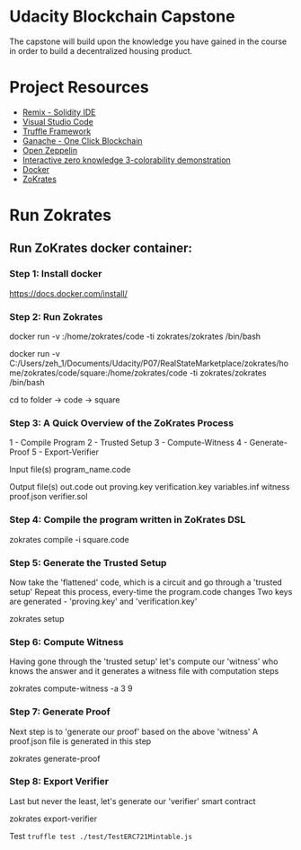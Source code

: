 # Udacity Blockchain Capstone

The capstone will build upon the knowledge you have gained in the course in order to build a decentralized housing product. 

# Project Resources

* [Remix - Solidity IDE](https://remix.ethereum.org/)
* [Visual Studio Code](https://code.visualstudio.com/)
* [Truffle Framework](https://truffleframework.com/)
* [Ganache - One Click Blockchain](https://truffleframework.com/ganache)
* [Open Zeppelin ](https://openzeppelin.org/)
* [Interactive zero knowledge 3-colorability demonstration](http://web.mit.edu/~ezyang/Public/graph/svg.html)
* [Docker](https://docs.docker.com/install/)
* [ZoKrates](https://github.com/Zokrates/ZoKrates)

# Run Zokrates
## Run ZoKrates docker container:

### Step 1: Install docker
https://docs.docker.com/install/

### Step 2: Run Zokrates
docker run -v <path to your project folder>:/home/zokrates/code -ti zokrates/zokrates /bin/bash

docker run -v C:/Users/zeh_1/Documents/Udacity/P07/RealStateMarketplace/zokrates/home/zokrates/code/square:/home/zokrates/code -ti zokrates/zokrates /bin/bash

cd to folder -> code -> square

### Step 3: A Quick Overview of the ZoKrates Process
1 - Compile Program
2 - Trusted Setup
3 - Compute-Witness
4 - Generate-Proof
5 - Export-Verifier

Input file(s)
    program_name.code

Output file(s)
    out.code
    out
    proving.key
    verification.key
    variables.inf
    witness
    proof.json
    verifier.sol

### Step 4: Compile the program written in ZoKrates DSL
zokrates compile -i square.code

### Step 5: Generate the Trusted Setup
Now take the 'flattened' code, which is a circuit and go through a 'trusted setup' Repeat this process, every-time the program.code changes Two keys are generated - 'proving.key' and 'verification.key'

zokrates setup

### Step 6: Compute Witness
Having gone through the 'trusted setup' let's compute our 'witness' who knows the answer and it generates a witness file with computation steps

zokrates compute-witness -a 3 9

### Step 7: Generate Proof
Next step is to 'generate our proof' based on the above 'witness' A proof.json file is generated in this step

zokrates generate-proof

### Step 8: Export Verifier
Last but never the least, let's generate our 'verifier' smart contract

zokrates export-verifier

Test
`truffle test ./test/TestERC721Mintable.js`